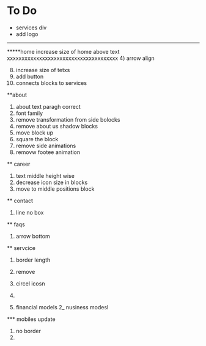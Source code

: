 # To Do

- services div
- add logo


--------------------------------------------
*****home
 increase size of home above text xxxxxxxxxxxxxxxxxxxxxxxxxxxxxxxxxxxxxx
4) arrow align

8) increase size of tetxs
9) add button
12) connects blocks to services


**about 
1) about text paragh correct
2) font family
3) remove transformation from side bolocks
4) remove about us shadow blocks
5) move block up
6) square the block
7) remove side animations
8) removw footee animation

** career
1) text middle height wise
2) decrease icon size in blocks
3) move to middle positions block


** contact
1) line no box

** faqs
1) arrow bottom

** servcice 
1) border length
2) remove 
3) circel icosn
4) 


1) financial models
2_ nusiness modesl



*** mobiles update
1) no border
2) 
